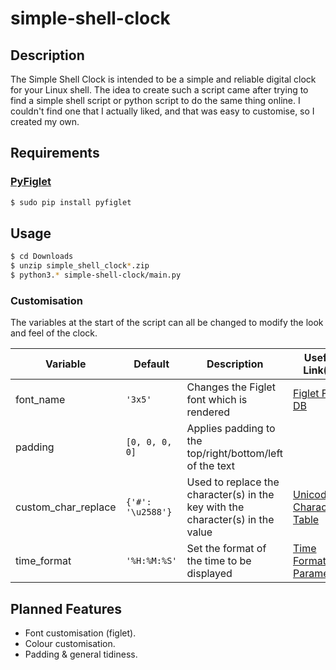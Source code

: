 # simple-shell-clock

## Description

The Simple Shell Clock is intended to be a simple and reliable digital clock for your Linux shell. The idea to create such a script came after trying to find a simple shell script or python script to do the same thing online. I couldn't find one that I actually liked, and that was easy to customise, so I created my own.

## Requirements

### [PyFiglet](https://pypi.org/project/pyfiglet/)

```bash
$ sudo pip install pyfiglet
```

## Usage

```bash
$ cd Downloads
$ unzip simple_shell_clock*.zip
$ python3.* simple-shell-clock/main.py
```

### Customisation

The variables at the start of the script can all be changed to modify the look and feel of the clock.

| Variable            	| Default                  	| Description                                                                    	| Useful Link(s)                                       	|
|---------------------	|--------------------------	|--------------------------------------------------------------------------------	|------------------------------------------------------	|
| font_name           	|   ``` '3x5'  ```         	| Changes the Figlet font which is rendered                                      	| [Figlet Font DB](http://www.figlet.org/fontdb.cgi)   	|
| padding             	|  ``` [0, 0, 0, 0] ```    	| Applies padding to the top/right/bottom/left of the text                       	|                                                      	|
| custom_char_replace 	|  ``` {'#': '\u2588'} ``` 	| Used to replace the character(s) in the key with the character(s) in the value 	| [Unicode Character Table](https://unicode-table.com) 	|
| time_format         	|  ``` '%H:%M:%S' ```      	| Set the format of the time to be displayed                                     	| [Time Formatting Parameters](http://strftime.org/)   	|

## Planned Features

- Font customisation (figlet).
- Colour customisation.
- Padding & general tidiness.
